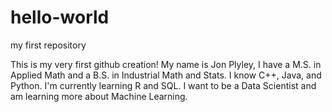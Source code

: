 # hello-world
my first repository

This is my very first github creation! My name is Jon Plyley, I have a M.S. in Applied Math and a B.S. in Industrial Math and Stats. I know C++, Java, and Python. I'm currently learning R and SQL. I want to be a Data Scientist and am learning more about Machine Learning. 
